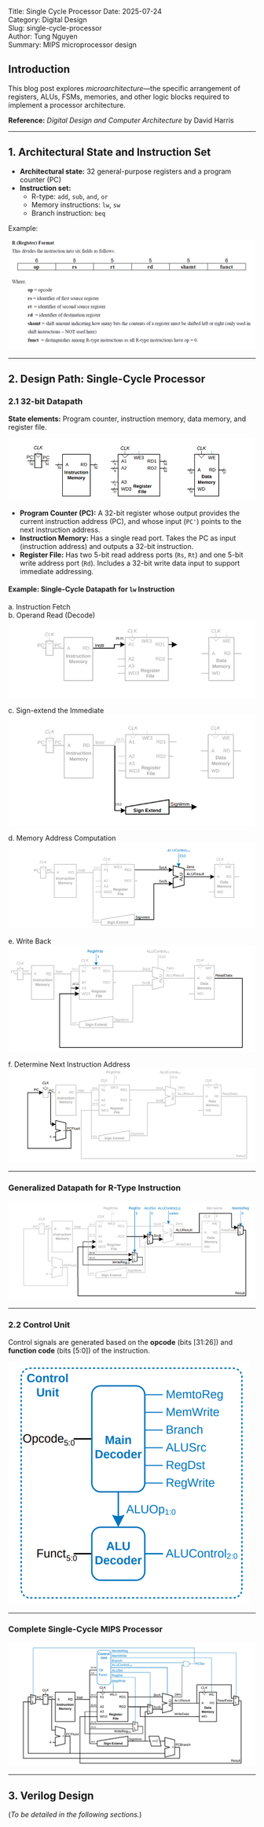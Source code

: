 Title: Single Cycle Processor 
Date: 2025-07-24  
Category: Digital Design  
Slug: single-cycle-processor  
Author: Tung Nguyen  
Summary: MIPS microprocessor design  
<!-- PELICAN_END_SUMMARY -->

## Introduction

This blog post explores *microarchitecture*—the specific arrangement of registers, ALUs, FSMs, memories, and other logic blocks required to implement a processor architecture.

**Reference:** *Digital Design and Computer Architecture* by David Harris

---

## 1. Architectural State and Instruction Set

- **Architectural state:** 32 general-purpose registers and a program counter (PC)  
- **Instruction set:**  
  - R-type: `add`, `sub`, `and`, `or`  
  - Memory instructions: `lw`, `sw`  
  - Branch instruction: `beq`

Example:

![State element](../images/digital_design/processor_2.png)

---

## 2. Design Path: Single-Cycle Processor

### 2.1 32-bit Datapath

**State elements:** Program counter, instruction memory, data memory, and register file.

![Datapath](./images/digital_design/processor_1.png)

- **Program Counter (PC):** A 32-bit register whose output provides the current instruction address (PC), and whose input (`PC'`) points to the next instruction address.  
- **Instruction Memory:** Has a single read port. Takes the PC as input (instruction address) and outputs a 32-bit instruction.  
- **Register File:** Has two 5-bit read address ports (`Rs`, `Rt`) and one 5-bit write address port (`Rd`). Includes a 32-bit write data input to support immediate addressing.

#### Example: Single-Cycle Datapath for `lw` Instruction

a. Instruction Fetch  
b. Operand Read (Decode)  
![Decode](../images/digital_design/processor_3.png)

c. Sign-extend the Immediate  
![Sign-extend](../images/digital_design/processor_4.png)

d. Memory Address Computation  
![Address computation](../images/digital_design/processor_5.png)

e. Write Back  
![Write back](../images/digital_design/processor_6.png)

f. Determine Next Instruction Address  
![Next PC](../images/digital_design/processor_7.png)

---

### Generalized Datapath for R-Type Instruction

![R-type Datapath](../images/digital_design/processor_8.png)

---

### 2.2 Control Unit

Control signals are generated based on the **opcode** (bits [31:26]) and **function code** (bits [5:0]) of the instruction.

![Control unit](../images/digital_design/processor_9.png)

---

### Complete Single-Cycle MIPS Processor

![Complete processor](../images/digital_design/processor_10.png)

---

## 3. Verilog Design

(*To be detailed in the following sections.*)
